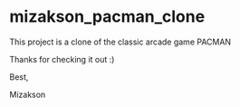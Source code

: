 # mizakson_pacman_clone

This project is a clone of the classic arcade game PACMAN

Thanks for checking it out :)


Best, 

Mizakson
